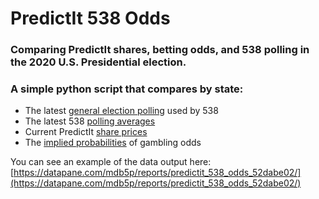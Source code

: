 # PredictIt 538 Odds
### Comparing PredictIt shares, betting odds, and 538 polling in the 2020 U.S. Presidential election.

### A simple python script that compares by state:
* The latest [general election polling](https://projects.fivethirtyeight.com/polls/president-general/) used by 538
* The latest 538 [polling averages](https://projects.fivethirtyeight.com/polls/president-general/alabama/)
* Current PredictIt [share prices](https://www.predictit.org/markets/13/Prez-Election)
* The [implied probabilities](https://help.smarkets.com/hc/en-gb/articles/214058369-How-to-calculate-implied-probability-in-betting) of gambling odds

You can see an example of the data output here: [https://datapane.com/mdb5p/reports/predictit_538_odds_52dabe02/](https://datapane.com/mdb5p/reports/predictit_538_odds_52dabe02/)

